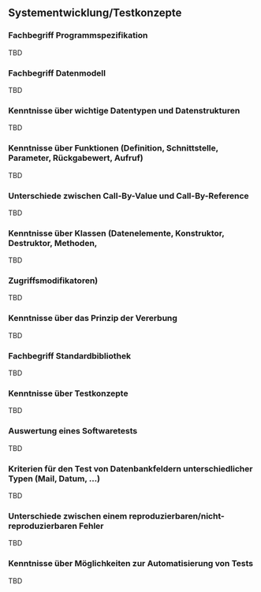 ## Systementwicklung/Testkonzepte

### Fachbegriff Programmspezifikation

TBD

### Fachbegriff Datenmodell

TBD

### Kenntnisse über wichtige Datentypen und Datenstrukturen

TBD

### Kenntnisse über Funktionen (Definition, Schnittstelle, Parameter, Rückgabewert, Aufruf)

TBD

### Unterschiede zwischen Call-By-Value und Call-By-Reference

TBD

### Kenntnisse über Klassen (Datenelemente, Konstruktor, Destruktor, Methoden,

TBD

### Zugriffsmodifikatoren)

TBD

### Kenntnisse über das Prinzip der Vererbung

TBD

### Fachbegriff Standardbibliothek

TBD

### Kenntnisse über Testkonzepte

TBD

### Auswertung eines Softwaretests

TBD

### Kriterien für den Test von Datenbankfeldern unterschiedlicher Typen (Mail, Datum, …)

TBD

### Unterschiede zwischen einem reproduzierbaren/nicht-reproduzierbaren Fehler

TBD

### Kenntnisse über Möglichkeiten zur Automatisierung von Tests

TBD